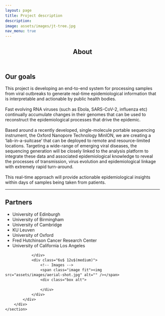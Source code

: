```yaml
---
layout: page
title: Project description
description: 
image: assets/images/jt-tree.jpg
nav_menu: true
---
```


<!-- Main -->
<div id="main" class="alt">
	<!-- Content -->
	<section id="one">
		<div class="inner">
			<header class="major">
				<h1>About</h1>
			</header>
			<!-- Intro -->
			<h2 id="content">Our goals</h2>
			<p>This project is developing an end-to-end system for processing samples from viral outbreaks to generate real-time epidemiological information that is interpretable and actionable by public health bodies. <br> <br> Fast evolving RNA viruses (such as Ebola, SARS-CoV-2, influenza etc) continually accumulate changes in their genomes that can be used to reconstruct the epidemiological processes that drive the epidemic. <br> <br> Based around a recently developed, single-molecule portable sequencing instrument, the Oxford Nanopore Technology MinION, we are creating a ‘lab-in-a-suitcase’ that can be deployed to remote and resource-limited locations. Targeting a wide-range of emerging viral diseases, the sequencing generation will be closely linked to the analysis platform to integrate these data and associated epidemiological knowledge to reveal the processes of transmission, virus evolution and epidemiological linkage with extremely rapid turn-around. <br> <br> This real-time approach will provide actionable epidemiological insights within days of samples being taken from patients.</p>
			<hr class="major" />
			<!-- Subpoints -->
			<div class="row 200%">
				<div class="6u 12u$(medium)">
					<!-- Bullets -->
					<h2 id="content">Partners</h2>
						<ul>
							<li>University of Edinburgh</li>
							<li>University of Birmingham</li>
							<li>University of Cambridge</li>
							<li>KU Leuven</li>
							<li>University of Oxford</li>
							<li>Fred Hutchinson Cancer Research Center</li>
							<li>University of California Los Angeles</li>
						</ul>
					
				</div>
				<div class="6u$ 12u$(medium)">
					<!-- Images -->
					<span class="image fit"><img src="assets/images/aerial-shot.jpg" alt="" /></span>
					<div class="box alt">

					</div>
				</div>
			</div>
		</div>
	</section>
</div>
